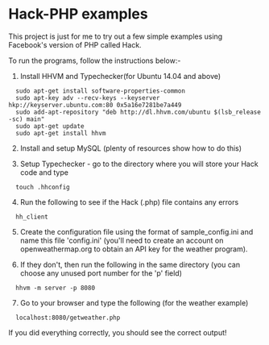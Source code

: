 # Hack-PHP examples

This project is just for me to try out a few simple examples using Facebook's version of PHP called Hack.

To run the programs, follow the instructions below:-

1. Install HHVM and Typechecker(for Ubuntu 14.04 and above)
```
  sudo apt-get install software-properties-common
  sudo apt-key adv --recv-keys --keyserver hkp://keyserver.ubuntu.com:80 0x5a16e7281be7a449
  sudo add-apt-repository "deb http://dl.hhvm.com/ubuntu $(lsb_release -sc) main"
  sudo apt-get update
  sudo apt-get install hhvm
```

2. Install and setup MySQL (plenty of resources show how to do this)

3. Setup Typechecker - go to the directory where you will store your Hack code and type
```
  touch .hhconfig
```

4. Run the following to see if the Hack (.php) file contains any errors
```
  hh_client
```

5. Create the configuration file using the format of sample_config.ini and name this file 'config.ini' (you'll need to create an account on openweathermap.org to obtain an API key for the weather program).

6. If they don't, then run the following in the same directory (you can choose any unused port number for the 'p' field)
```
  hhvm -m server -p 8080
```

7. Go to your browser and type the following (for the weather example)
```
  localhost:8080/getweather.php
```

If you did everything correctly, you should see the correct output!

